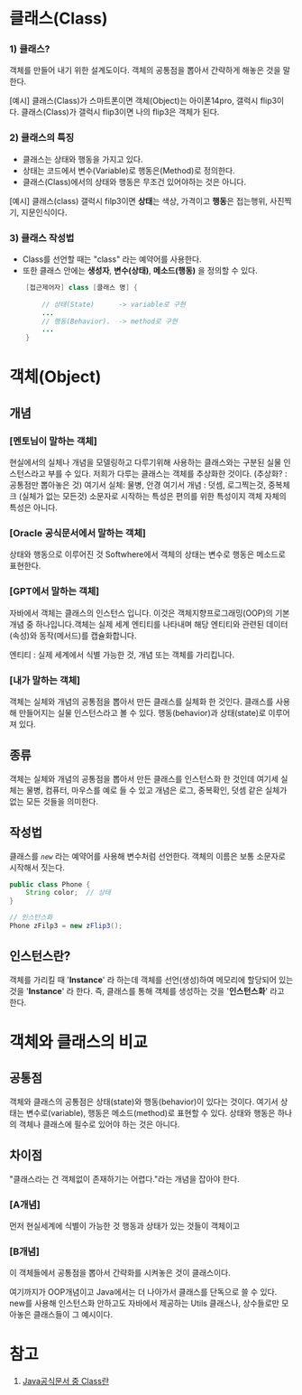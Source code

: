 

# 클래스(Class)


### 1) 클래스?
객체를 만들어 내기 위한 설계도이다. 객체의 공통점을 뽑아서 간략하게 해놓은 것을 말한다.  

[예시]
	클래스(Class)가 스마트폰이면 객체(Object)는 아이폰14pro, 갤럭시 flip3이다. 
	클래스(Class)가 갤럭시 flip3이면 나의 flip3은 객체가 된다. 

### 2) 클래스의 특징
- 클래스는 상태와 행동을 가지고 있다.
- 상태는 코드에서 변수(Variable)로 행동은(Method)로 정의한다.
- 클래스(Class)에서의 상태와 행동은 무조건 있어야하는 것은 아니다.

[예시]
	클래스(class) 갤럭시 filp3이면
	**상태**는 색상, 가격이고 **행동**은 접는행위, 사진찍기, 지문인식이다.

###  3) 클래스 작성법
- Class를 선언할 때는 "class" 라는 예약어를 사용한다.
- 또한 클래스 안에는 **생성자**, **변수(상태)**, **메소드(행동)** 을 정의할 수 있다. 
~~~Java
	[접근제어자] class [클래스 명] {
	
		// 상태(State)      -> variable로 구현
		...
		// 행동(Behavior).  -> method로 구현
		...
	}
~~~



# 객체(Object)

## 개념
### [멘토님이 말하는 객체] 
현실에서의 실체나 개념을 모델링하고 다루기위해 사용하는 클래스와는 구분된 실물 인스턴스라고 부를 수 있다.
저희가 다루는 클래스는 객체를 추상화한 것이다. 
(추상화? : 공통점만 뽑아놓은 것)
여기서 실체: 물병, 안경 
여기서 개념 : 덧셈, 로그찍는것, 중복체크 (실체가 없는 모든것)
소문자로 시작하는 특성은 편의를 위한 특성이지 객체 자체의 특성은 아니다. 
### [Oracle 공식문서에서 말하는 객체]
상태와 행동으로 이루어진 것
Softwhere에서 객체의 상태는 변수로 행동은 메소드로 표현한다. 
### [GPT에서 말하는 객체]
자바에서 객체는 클래스의 인스턴스 입니다. 이것은 객체지향프로그래밍(OOP)의 기본 개념 중 하나입니다.객체는 실제 세계 엔티티를 나타내며 해당 엔티티와 관련된 데이터(속성)와 동작(메서드)를 캡슐화합니다.

엔티티 : 실제 세계에서 식별 가능한 것, 개념 또는 객체를 가리킵니다. 
### [내가 말하는 객체]
객체는 실체와 개념의 공통점을 뽑아서 만든 클래스를 실체화 한 것인다. 
클래스를 사용해 만들어지는 실물 인스턴스라고 볼 수 있다. 
행동(behavior)과 상태(state)로 이루어져 있다. 

## 종류
객체는 실체와 개념의 공통점을 뽑아서 만든 클래스를 인스턴스화 한 것인데
여기세 실체는 물병, 컴퓨터, 마우스를 예로 들 수 있고 개념은 로그, 중복확인, 덧셈 같은 실체가 없는 모든 것들을 의미한다. 
## 작성법
클래스를 *`new`* 라는 예약어를 사용해 변수처럼 선언한다.
객체의 이름은 보통 소문자로 시작해서 짓는다. 

~~~Java
public class Phone {
	String color;  // 상태	
}

// 인스턴스화
Phone zFilp3 = new zFlip3();
~~~

## 인스턴스란?
객체를 가리킬 때 '**Instance**' 라 하는데
객체를 선언(생성)하여 메모리에 할당되어 있는 것을 '**Instance**' 라 한다. 
즉, 클래스를 통해 객체를 생성하는 것을 '**인스턴스화**' 라고 한다. 


# 객체와 클래스의 비교

##  공통점
객체와 클래스의 공통점은 상태(state)와 행동(behavior)이 있다는 것이다. 
여기서 상태는 변수로(variable), 행동은 메소드(method)로 표현할 수 있다. 
상태와 행동은 하나의 객체나 클래스에 필수로 있어야 하는 것은 아니다.

## 차이점
"클래스라는 건 객체없이 존재하기는 어렵다."라는 개념을 잡아야 한다. 
### [A개념]
먼저 현실세계에 식별이 가능한 것 행동과 상태가 있는 것들이 객체이고
### [B개념]
이 객체들에서 공통점을 뽑아서 간략화를 시켜놓은 것이 클래스이다. 

여기까지가 OOP개념이고 Java에서는 더 나아가서 클래스를 단독으로 쓸 수 있다. 
new를 사용해 인스턴스화 안하고도 자바에서 제공하는 Utils 클래스나, 상수들로만 모아놓은 클래스들이 그 예시이다.
# 참고
1. [Java공식문서 중 Class란](https://docs.oracle.com/javase/tutorial/java/concepts/class.html)